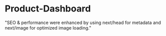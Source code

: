# Product-Dashboard

"SEO & performance were enhanced by using next/head for metadata and next/image for optimized image loading."
